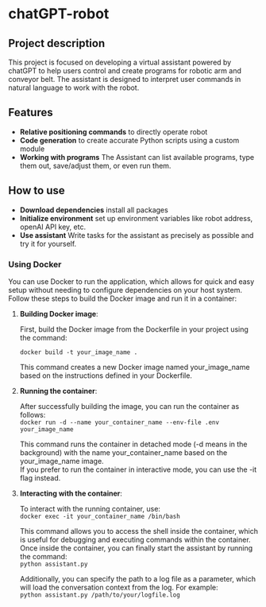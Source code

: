 # chatGPT-robot

## Project description
This project is focused on developing a virtual assistant powered by chatGPT to help users control and create programs for robotic arm and conveyor belt. The assistant is designed to interpret user commands in natural language to work with the robot.

## Features
- **Relative positioning commands** to directly operate robot
- **Code generation** to create accurate Python scripts  using a custom module
- **Working with programs** The Assistant can list available programs, type them out, save/adjust them, or even run them. 
## How to use
- **Download dependencies** install all packages
- **Initialize environment** set up environment variables like robot address, openAI API key, etc.
- **Use assistant** Write tasks for the assistant as precisely as possible and try it for yourself.

### Using Docker

You can use Docker to run the application, which allows for quick and easy setup without needing to configure dependencies on your host system. Follow these steps to build the Docker image and run it in a container:

1. **Building Docker image**:

   First, build the Docker image from the Dockerfile in your project using the command:

   ```docker build -t your_image_name .```

   This command creates a new Docker image named your_image_name based on the instructions defined in your Dockerfile.

2. **Running the container**:

    After successfully building the image, you can run the container as follows:   
    ```docker run -d --name your_container_name --env-file .env your_image_name```

    This command runs the container in detached mode (-d means in the background) with the name your_container_name based on the your_image_name image.  
    If you prefer to run the container in interactive mode, you can use the -it flag instead.

3. **Interacting with the container**:

    To interact with the running container, use:  
    ```docker exec -it your_container_name /bin/bash```

    This command allows you to access the shell inside the container, which is useful for debugging and executing commands within the container. Once inside the container, you can finally start the assistant by running the command:  
    ```python assistant.py```

    Additionally, you can specify the path to a log file as a parameter, which will load the conversation context from the log. For example:  
    ```python assistant.py /path/to/your/logfile.log```